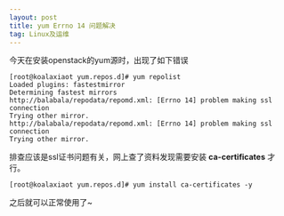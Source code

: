 ```yaml
---
layout: post
title: yum Errno 14 问题解决
tag: Linux及运维
---
```


今天在安装openstack的yum源时，出现了如下错误

```
[root@koalaxiaot yum.repos.d]# yum repolist
Loaded plugins: fastestmirror
Determining fastest mirrors  
http://balabala/repodata/repomd.xml: [Errno 14] problem making ssl connection
Trying other mirror.
http://balabala/repodata/repomd.xml: [Errno 14] problem making ssl connection
Trying other mirror.
```

排查应该是ssl证书问题有关，网上查了资料发现需要安装 **ca-certificates** 才行。

```
[root@koalaxiaot yum.repos.d]# yum install ca-certificates -y
```

之后就可以正常使用了~
